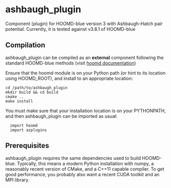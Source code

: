 # ashbaugh_plugin
Component (plugin) for HOOMD-blue version 3 with Ashbaugh-Hatch pair potential.
Currently, it is tested against v3.8.1 of HOOMD-blue

## Compilation
ashbaugh_plugin can be compiled as an **external** component following the standard HOOMD-blue methods (visit [hoomd documentation](https://hoomd-blue.readthedocs.io/en/v3.8.1/components.html)) 

Ensure that the hoomd module is on your Python path (or hint to its location using HOOMD_ROOT), and install to an appropriate location:

```
cd /path/to/ashbaugh_plugin
mkdir build && cd build
cmake ..
make install
```

You must make sure that your installation location is on your PYTHONPATH, and then ashbaugh_plugin can be imported as usual:

```
  import hoomd
  import azplugins
```

## Prerequisites
ashbaugh_plugin requires the same dependencies used to build HOOMD-blue. Typically, this means a modern Python installation with numpy, a reasonably recent version of CMake, and a C++11 capable compiler. To get good performance, you probably also want a recent CUDA toolkit and an MPI library.


